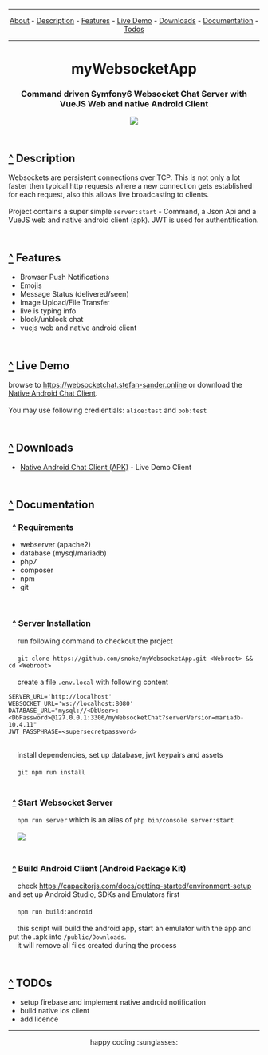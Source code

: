 
<div name="menu">

---

<div align="center">
  
  [About](#about) -
  [Description](#Description) -
   [Features](#Features) -
   [Live Demo](#LiveDemo) -
   [Downloads](#Downloads) -
   [Documentation](#Documentation) -
   [Todos](#TODOs)
  </div>
  
---

  </div>
  
  

# <div align="center" name="about">myWebsocketApp </div>
### <div align="center">Command driven Symfony6 Websocket Chat Server with VueJS Web and native Android Client</div>
<p align="center">
  <img src="https://github.com/snoke/myWebsocketApp/blob/master/myWebsocketApp.png?raw=true" />
</p>

  
  

##  <br /> <div name="Description"> [^](#menu) Description </div>
Websockets are persistent connections over TCP. 
This is not only a lot faster then typical http requests where a new connection gets established for each request, also this allows live broadcasting to clients.<br /><br />
Project contains a super simple ```server:start```  - Command, a Json Api and a VueJS web and native android client (apk). JWT is used for authentification.<br />

## <br /> <div name="Features"> [^](#menu) Features</div>
* Browser Push Notifications
* Emojis
* Message Status (delivered/seen)
* Image Upload/File Transfer
* live is typing info
* block/unblock chat
* vuejs web and native android client

## <br /> <div name="LiveDemo"> [^](#menu) Live Demo  </div>
browse to https://websocketchat.stefan-sander.online or download the [Native Android Chat Client](#Downloads). <br /><br />
You may use following credientials: 
`
alice:test
` and
`
bob:test
`

## <br /> <div name="Downloads"> [^](#menu) Downloads </div>
* [Native Android Chat Client (APK)](https://github.com/snoke/myWebsocketApp/raw/master/public/downloads/android-client-latest.apk)  - Live Demo Client

 
## <br /> <div name="Documentation"> [^](#menu) Documentation</div>
###  &nbsp; [^](#menu) Requirements

* webserver (apache2) <br /> 
* database (mysql/mariadb) <br />  
* php7 <br /> 
* composer <br /> 
* npm <br />
* git <br /> 

<br /> 

###  &nbsp; [^](#menu) Server Installation

&emsp; run following command to checkout the project<br />  
&emsp; `
git clone https://github.com/snoke/myWebsocketApp.git <Webroot> && cd <Webroot>
` <br />  
&emsp; create a file `.env.local` with following content
```
SERVER_URL='http://localhost' 
WEBSOCKET_URL='ws://localhost:8080' 
DATABASE_URL="mysql://<DbUser>:<DbPassword>@127.0.0.1:3306/myWebsocketChat?serverVersion=mariadb-10.4.11"
JWT_PASSPHRASE=<supersecretpassword>
```

<br /> &emsp; install dependencies, set up database, jwt keypairs and assets <br /><br /> 
&emsp; `
git npm run install
` <br />  

###  <br /> &nbsp; [^](#menu) Start Websocket Server
&emsp; `
npm run server
` which is an alias of `
php bin/console server:start
` <br />  
&emsp; <img src="https://github.com/snoke/myWebsocketApp/blob/master/server_start.png?raw=true" />



### <br /> &nbsp;  [^](#menu) Build Android Client (Android Package Kit)
&emsp; check https://capacitorjs.com/docs/getting-started/environment-setup and set up Android Studio, SDKs and Emulators first<br />  
&emsp; `
npm run build:android
`<br />  
&emsp; this script will build the android app, start an emulator with the app and put the .apk into `/public/Downloads`. <br />
&emsp; it will remove all files created during the process

## <br /> <div name="TODOs"> [^](#menu) TODOs</div>
* setup firebase and implement native android notification
* build native ios client 
* add licence 

<hr />
<div align="center">
happy coding :sunglasses:
  </div>
  
